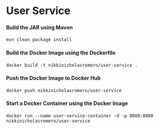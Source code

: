 # User Service

#### Build the JAR using Maven
``
mvn clean package install
``

#### Build the Docker Image using the Dockerfile
``
docker build -t nikkinicholasromero/user-service .
``

#### Push the Docker Image to Docker Hub
``
docker push nikkinicholasromero/user-service
``

#### Start a Docker Container using the Docker Image
``
docker run --name user-service-container -d -p 8080:8080 nikkinicholasromero/user-service
``
